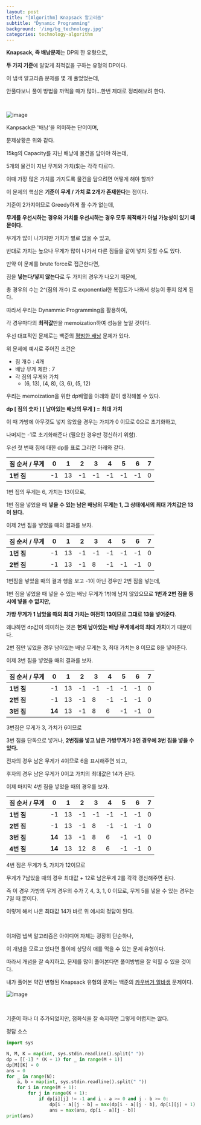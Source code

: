 ```yaml
---
layout: post
title: "[Algorithm] Knapsack 알고리즘"
subtitle: "Dynamic Programming"
background: '/img/bg_technology.jpg'
categories: technology-algorithm
---
```


**Knapsack, 즉 배낭문제**는 DP의 한 유형으로,

**두 가지 기준**에 알맞게 최적값을 구하는 유형의 DP이다.

이 냅색 알고리즘 문제를 몇 개 풀었었는데, 

안풀다보니 풀이 방법을 까먹을 때가 많아...한번 제대로 정리해보려 한다.

<br/>

![image](https://upload.wikimedia.org/wikipedia/commons/thumb/f/fd/Knapsack.svg/250px-Knapsack.svg.png)

Kanpsack은 '배낭'을 의미하는 단어이며,

문제상황은 위와 같다.

15kg의 Capacity를 지닌 배낭에 물건을 담아야 하는데,

5개의 물건이 지닌 무게와 가치($)는 각각 다르다.

이때 가장 많은 가치를 가지도록 물건을 담으려면 어떻게 해야 할까?

이 문제의 핵심은 **기준이 무게 / 가치 로 2개가 존재한다**는 점이다.

기준이 2가지이므로 Greedy하게 풀 수가 없는데,

**무게를 우선시하는 경우와 가치를 우선시하는 경우 모두 최적해가 아닐 가능성이 있기 때문이다.**

무게가 많이 나가지만 가치가 별로 없을 수 있고,

반대로 가치는 높으나 무게가 많이 나가서 다른 짐들을 같이 넣지 못할 수도 있다.

만약 이 문제를 brute force로 접근한다면,

짐을 **넣는다/넣지 않는다**로 두 가지의 경우가 나오기 때문에, 

총 경우의 수는 2^(짐의 개수) 로 exponential한 복잡도가 나와서 성능이 좋지 않게 된다.

따라서 우리는 Dynammic Programming을 활용하여,

각 경우마다의 **최적값**만을 memoization하여 성능을 높일 것이다.

우선 대표적인 문제로는 백준의 [평범한 배낭](https://www.acmicpc.net/problem/12865) 문제가 있다.

위 문제에 예시로 주어진 조건은

- 짐 개수 : 4개
- 배낭 무게 제한 : 7
- 각 짐의 무게와 가치
  - (6, 13), (4, 8), (3, 6), (5, 12)

우리는 memoization을 위한 dp배열을 아래와 같이 생각해볼 수 있다.

**dp [ 짐의 숫자 ] [ 남아있는 배낭의 무게 ] =  최대 가치**

이 때 가방에 아무것도 넣지 않았을 경우는 가치가 0 이므로 0으로 초기화하고,

나머지는 -1로 초기화해준다 (필요한 경우만 갱신하기 위함).

우선 첫 번째 짐에 대한 dp를 표로 그리면 아래와 같다.

| 짐 순서 / 무게 | 0    | 1    | 2    | 3    | 4    | 5    | 6    | 7    |
| -------------- | ---- | ---- | ---- | ---- | ---- | ---- | ---- | ---- |
| **1번 짐**     | -1   | 13   | -1   | -1   | -1   | -1   | -1   | 0    |

1번 짐의 무게는 6, 가치는 13이므로,

1번 짐을 넣었을 때 **넣을 수 있는 남은 배낭의 무게는 1, 그 상태에서의 최대 가치값은 13이 된다.**

이제 2번 짐을 넣었을 때의 결과를 보자.

| 짐 순서 / 무게 | 0    | 1    | 2    | 3    | 4    | 5    | 6    | 7    |
| -------------- | ---- | ---- | ---- | ---- | ---- | ---- | ---- | ---- |
| **1번 짐**     | -1   | 13   | -1   | -1   | -1   | -1   | -1   | 0    |
| **2번 짐**     | -1   | 13   | -1   | 8    | -1   | -1   | -1   | 0    |

1번짐을 넣었을 때의 결과 행을 보고 -1이 아닌 경우만 2번 짐을 넣는데, 

1번 짐을 넣었을 때 넣을 수 있는 배낭 무게가 1밖에 남지 않았으므로 **1번과 2번 짐을 동시에 넣을 수 없지만,**

**가방 무게가 1 남았을 때의 최대 가치는 여전히 13이므로 그대로 13을 넣어준다**.

왜냐하면 dp값이 의미하는 것은 **현재 남아있는 배낭 무게에서의 최대 가치**이기 때문이다.

2번 짐만 넣었을 경우 남아있는 배낭 무게는 3, 최대 가치는 8 이므로 8을 넣어준다.

이제 3번 짐을 넣었을 때의 결과를 보자.

| 짐 순서 / 무게 | 0      | 1    | 2    | 3    | 4    | 5    | 6    | 7    |
| -------------- | ------ | ---- | ---- | ---- | ---- | ---- | ---- | ---- |
| **1번 짐**     | -1     | 13   | -1   | -1   | -1   | -1   | -1   | 0    |
| **2번 짐**     | -1     | 13   | -1   | 8    | -1   | -1   | -1   | 0    |
| **3번 짐**     | **14** | 13   | -1   | 8    | 6    | -1   | -1   | 0    |

3번짐은 무게가 3, 가치가 6이므로 

3번 짐을 단독으로 넣거나, **2번짐을 넣고 남은 가방무게가 3인 경우에 3번 짐을 넣을 수 있다.**

전자의 경우 남은 무게가 4이므로 6을 표시해주면 되고,

후자의 경우 남은 무게가 0이고 가치의 최대값은 14가 된다.

이제 마지막 4번 짐을 넣었을 때의 경우를 보자.

| 짐 순서 / 무게 | 0      | 1    | 2    | 3    | 4    | 5    | 6    | 7    |
| -------------- | ------ | ---- | ---- | ---- | ---- | ---- | ---- | ---- |
| **1번 짐**     | -1     | 13   | -1   | -1   | -1   | -1   | -1   | 0    |
| **2번 짐**     | -1     | 13   | -1   | 8    | -1   | -1   | -1   | 0    |
| **3번 짐**     | **14** | 13   | -1   | 8    | 6    | -1   | -1   | 0    |
| **4번 짐**     | **14** | 13   | 12   | 8    | 6    | -1   | -1   | 0    |

4번 짐은 무게가 5, 가치가 12이므로

무게가 7남았을 때의 경우 최대값 + 12로 남은무게 2를 각각 갱신해주면 된다.

즉 이 경우 가방의 무게 경우의 수가 7, 4, 3, 1, 0 이므로, 무게 5를 넣을 수 있는 경우는 7일 때 뿐이다.

이렇게 해서 나온 최대값 14가 바로 위 예시의 정답이 된다.

<br/>

이처럼 냅색 알고리즘은 아이디어 자체는 굉장히 단순하나,

이 개념을 모르고 있다면 풀이에 상당히 애를 먹을 수 있는 문제 유형이다.

따라서 개념을 잘 숙지하고, 문제를 많이 풀어본다면 풀이방법을 잘 익힐 수 있을 것이다.

내가 풀어본 약간 변형된 Knapsack 유형의 문제는 백준의 [카우버거 알바생](https://www.acmicpc.net/problem/17208) 문제이다.

![image](https://user-images.githubusercontent.com/50112481/121547727-5acff900-ca47-11eb-87d2-a6505d02606b.png)

<br/>

기준이 하나 더 추가되었지만, 점화식을 잘 숙지하면 그렇게 어렵지는 않다.

정답 소스

```python
import sys

N, M, K = map(int, sys.stdin.readline().split(" "))
dp = [[-1] * (K + 1) for _ in range(M + 1)]
dp[M][K] = 0
ans = 0
for _ in range(N):
    a, b = map(int, sys.stdin.readline().split(" "))
    for i in range(M + 1):
        for j in range(K + 1):
            if dp[i][j] != -1 and i - a >= 0 and j - b >= 0:
                dp[i - a][j - b] = max(dp[i - a][j - b], dp[i][j] + 1)
                ans = max(ans, dp[i - a][j - b])
print(ans)
```

